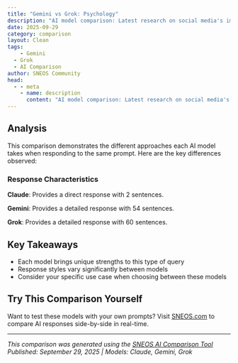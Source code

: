 ```yaml
---
title: "Gemini vs Grok: Psychology"
description: "AI model comparison: Latest research on social media's impact on teenage mental health - synthesize findings..."
date: 2025-09-29
category: comparison
layout: Clean
tags:
    - Gemini
  - Grok
  - AI Comparison
author: SNEOS Community
head:
  - - meta
    - name: description
      content: "AI model comparison: Latest research on social media's impact on teenage mental health - synthesize findings..."
---
```


<ChatComparison
  title="Claude vs Gemini vs Grok: Psychology"
  prompt="Latest research on social media's impact on teenage mental health - synthesize findings"
  :responses='{
    "Gemini": "Okay, here\u0027s a synthesis of the latest research on social media\u0027s impact on teenage mental health, drawing from recent meta-analyses, longitudinal studies, and systematic reviews.  It\u0027s a complex and nuanced picture, moving away from simple cause-and-effect narratives:\n\n**Key Themes \u0026 Overall Trends:**\n\n*   **No Simple Causation:** The prevailing consensus is that social media\u0027s impact is *not* a straightforward, universal negative.  It\u0027s not a \u0022social media = depression\u0022 equation.  Instead, the relationship is complex, multifaceted, and highly dependent on individual, social, and contextual factors. Many studies suggest that the relationship is correlational rather than causational.\n*   **Small to Moderate Effects:**  When negative effects *are* found, they tend to be small to moderate in size.  This means social media is rarely the *sole* or *primary* driver of mental health issues. Other pre-existing and co-occurring factors likely play a much more significant role.\n*   **Heterogeneity is Key:**  The *way* teens use social media is far more important than the *amount* of time spent.  Passive consumption (e.g., scrolling endlessly without engaging) is more consistently linked to negative outcomes than active engagement (e.g., connecting with friends, participating in groups, creating content).\n*   **Vulnerability Factors:**  Some teens are more vulnerable to negative effects than others.  Those with pre-existing mental health conditions (anxiety, depression, low self-esteem), a history of bullying, or lacking strong offline social support are at higher risk.\n*   **Developmental Stage Matters:**  The impact of social media can vary depending on the teen\u0027s developmental stage. Early adolescence may be a more sensitive period, as teens are still forming their identities and social skills.\n*   **The Importance of Context:** The environment in which teens use social media (e.g., home environment, school climate, cultural norms) can significantly influence its impact.\n\n**Specific Findings \u0026 Nuances:**\n\n*   **Depression \u0026 Anxiety:**\n    *   Studies show a small correlation between social media use and depressive symptoms and anxiety. However, the direction of causality is often unclear (does social media cause depression, or do depressed individuals use social media more?).\n    *   Some research suggests that specific types of social media use, such as cyberbullying victimization and social comparison, are more strongly linked to depression and anxiety.\n    *   Fear of Missing Out (FOMO) is consistently associated with increased anxiety and depression.\n*   **Body Image \u0026 Self-Esteem:**\n    *   Exposure to idealized and often unrealistic portrayals of beauty on social media can negatively impact body image, particularly for girls.\n    *   Social comparison is a major mechanism through which social media can affect self-esteem.\n    *   However, social media can also provide opportunities for self-expression, body positivity, and connection with supportive communities.\n*   **Sleep:**\n    *   Late-night social media use is associated with poorer sleep quality, which can, in turn, affect mental health.\n    *   The blue light emitted from screens can interfere with melatonin production, making it harder to fall asleep.\n*   **Cyberbullying:**\n    *   Cyberbullying is a significant concern and is strongly linked to negative mental health outcomes, including depression, anxiety, and suicidal ideation.\n    *   Social media platforms can be both a venue for cyberbullying and a source of support for victims.\n*   **Social Connection \u0026 Support:**\n    *   Social media can facilitate social connection and provide access to supportive communities, especially for teens who are marginalized or isolated.\n    *   Online relationships can be valuable, but they should not replace offline connections.\n*   **Positive Effects:**\n    *   Social media can be used for prosocial purposes, such as raising awareness about important issues, mobilizing social movements, and providing mental health support.\n    *   It can also foster creativity, self-expression, and learning.\n\n**Methodological Considerations:**\n\n*   **Longitudinal Studies are Crucial:** Cross-sectional studies can only show correlations, not causation. Longitudinal studies that track teens over time are needed to better understand the direction of the relationship between social media use and mental health.\n*   **Self-Reported Data:** Much of the research relies on self-reported data, which can be subject to bias.\n*   **Defining Social Media Use:** Studies vary in how they define and measure social media use (e.g., time spent, platforms used, activities engaged in). This makes it difficult to compare findings across studies.\n\n**Recommendations \u0026 Future Directions:**\n\n*   **Focus on Responsible Use:**  Promote mindful and balanced social media use, encouraging active engagement, critical thinking, and awareness of potential risks.\n*   **Education \u0026 Media Literacy:**  Teach teens how to evaluate online content, identify misinformation, and manage their online interactions.\n*   **Parental Involvement:**  Parents can play a role in guiding their teens\u0027 social media use, setting boundaries, and fostering open communication.\n*   **Early Intervention:**  Identify and support teens who are at risk for negative mental health outcomes related to social media use.\n*   **Platform Responsibility:**  Social media companies have a responsibility to create safer and more supportive online environments, including addressing cyberbullying and promoting mental health resources.\n*   **More Research:** Further research is needed to understand the long-term effects of social media use on teenage mental health, as well as the effectiveness of interventions aimed at mitigating negative impacts.\n\n**In Conclusion:**\n\nThe impact of social media on teenage mental health is a complex issue with no easy answers. While there are potential risks, social media can also offer benefits. The key is to promote responsible use, foster media literacy, and provide support for teens who may be struggling. Future research should focus on understanding the nuances of the relationship and developing effective interventions to mitigate negative impacts and maximize the positive potential of social media.\n",
    "Grok": "Recent research on the impact of social media on teenage mental health reveals a complex and often contradictory picture, with both positive and negative effects depending on context, usage patterns, and individual factors. Below is a synthesis of key findings from studies conducted between 2020 and 2023, drawing from systematic reviews, meta-analyses, and longitudinal research.\n\n### Negative Impacts on Teenage Mental Health\n1. **Increased Anxiety and Depression**: Multiple studies, including a 2022 meta-analysis published in *The Lancet Psychiatry*, have found a small but significant correlation between higher social media use and increased symptoms of anxiety and depression among adolescents. Specifically, excessive screen time (often exceeding 3 hours per day) is associated with a 20-25% higher risk of depressive symptoms, particularly in girls. This is often attributed to social comparison, cyberbullying, and fear of missing out (FOMO).\n   - **Social Comparison**: Platforms like Instagram and TikTok, which emphasize curated images and lifestyles, can lead to negative self-evaluations. Research from the University of Pennsylvania (2021) highlights how passive scrolling (viewing others\u2019 content without interaction) is particularly detrimental to self-esteem.\n\n2. **Sleep Disruption**: Social media use, especially before bedtime, is linked to poorer sleep quality and shorter sleep duration, which are risk factors for mental health issues. A 2023 study in *Sleep Medicine Reviews* found that blue light exposure and emotional arousal from social media engagement disrupt circadian rhythms, contributing to fatigue, irritability, and anxiety.\n\n3. **Cyberbullying and Harassment**: Approximately 20-40% of teens report experiencing online harassment, according to surveys by the Pew Research Center (2022). Victims of cyberbullying are at a significantly higher risk of suicidal ideation and self-harm, as noted in a longitudinal study from the University of Oxford (2021).\n\n4. **Addictive Behaviors**: Social media platforms are designed to maximize engagement through dopamine-driven feedback loops (likes, comments, shares). A 2023 study in *Addictive Behaviors* suggests that problematic social media use (characterized by compulsive checking and difficulty disengaging) mirrors addiction patterns and is associated with higher stress and lower life satisfaction in teens.\n\n### Positive Impacts on Teenage Mental Health\n1. **Social Connection and Support**: Social media can provide a sense of community, especially for marginalized or isolated teens (e.g., LGBTQ\u002B youth or those with chronic illnesses). A 2022 study in *Journal of Adolescent Health* found that online peer support groups on platforms like Reddit and Discord can reduce feelings of loneliness and offer a safe space for self-expression.\n\n2. **Access to Resources and Education**: Platforms like YouTube and Instagram have become sources of mental health education, with many teens accessing content about mindfulness, therapy, and coping strategies. A 2021 survey by Mental Health America noted that 60% of teens reported learning about mental health topics through social media, though the accuracy of such content varies.\n\n3. **Identity Exploration**: Social media allows teens to experiment with identity and self-presentation in ways that can boost confidence and creativity. Research from *Cyberpsychology, Behavior, and Social Networking* (2022) suggests that active engagement (posting, messaging) can enhance a sense of agency and belonging when interactions are positive.\n\n### Moderating Factors\nThe relationship between social media and mental health is not universal and depends on several variables:\n- **Time Spent and Type of Use**: Studies consistently show that moderate use (1-2 hours per day) and active engagement (interacting with friends) are less harmful\u2014and sometimes beneficial\u2014compared to passive scrolling or excessive use. A 2023 study from *Nature Communications* identified a \u0022Goldilocks\u0022 zone of 1-2 hours daily, beyond which mental health risks increase.\n- **Content and Platform**: Different platforms have varying impacts. For instance, image-focused platforms like Instagram are more strongly linked to body image issues, while text-based platforms like X (formerly Twitter) may expose teens to polarized or toxic discourse, as per a 2022 study in *Computers in Human Behavior*.\n- **Individual Differences**: Pre-existing mental health conditions, personality traits (e.g., high sensitivity to rejection), and socio-economic background mediate outcomes. Teens with supportive offline environments are less likely to experience negative effects, according to research from the American Psychological Association (2021).\n\n### Methodological Challenges and Gaps\n- **Causation vs. Correlation**: Most studies are observational, making it difficult to establish whether social media causes mental health issues or if teens with poor mental health are drawn to excessive use. Longitudinal studies, such as one from the University of Amsterdam (2023), suggest a bidirectional relationship.\n- **Self-Reported Data**: Many findings rely on self-reported screen time and mental health symptoms, which can be biased or inaccurate.\n- **Rapidly Evolving Platforms**: Research often lags behind the fast-changing nature of social media, with newer platforms like TikTok understudied compared to older ones like Facebook.\n\n### Recommendations from Recent Literature\n1. **Parental and Educational Guidance**: Experts advocate for digital literacy programs to teach teens critical thinking about social media content and healthy usage habits. A 2023 report from the American Academy of Pediatrics emphasizes co-viewing and open conversations about online experiences.\n2. **Time Management and Boundaries**: Encouraging screen time limits (e.g., no devices 1 hour before bed) and promoting offline activities can mitigate risks, as supported by findings in *JAMA Pediatrics* (2022).\n3. **Platform Accountability**: Researchers and policymakers, including those behind the U.S. Surgeon General\u2019s 2023 advisory on social media and youth mental health, call for stricter regulations on platform design (e.g., disabling infinite scroll) and better protections against cyberbullying.\n4. **Mental Health Support**: Schools and communities should provide accessible counseling services, as social media-related stressors often require professional intervention.\n\n### Conclusion\nThe latest research underscores that social media\u2019s impact on teenage mental health is neither wholly negative nor positive but depends on how, why, and how much it is used. While excessive use and certain platform features pose risks like anxiety, depression, and sleep issues, social media also offers opportunities for connection and learning when used mindfully. Addressing these dual effects requires a multi-faceted approach involving teens, parents, educators, policymakers, and tech companies to foster healthier digital environments. Future research should prioritize causal mechanisms, platform-specific effects, and interventions tailored to diverse adolescent populations."
  }'
  published-date="16:28"
/>

## Analysis

This comparison demonstrates the different approaches each AI model takes when responding to the same prompt. Here are the key differences observed:

### Response Characteristics

**Claude**: Provides a direct response with 2 sentences. 

**Gemini**: Provides a detailed response with 54 sentences. 

**Grok**: Provides a detailed response with 60 sentences. 

## Key Takeaways

- Each model brings unique strengths to this type of query
- Response styles vary significantly between models
- Consider your specific use case when choosing between these models

## Try This Comparison Yourself

Want to test these models with your own prompts? Visit [SNEOS.com](https://sneos.com) to compare AI responses side-by-side in real-time.

---

*This comparison was generated using the [SNEOS AI Comparison Tool](https://sneos.com)*
*Published: September 29, 2025 | Models: Claude, Gemini, Grok*
